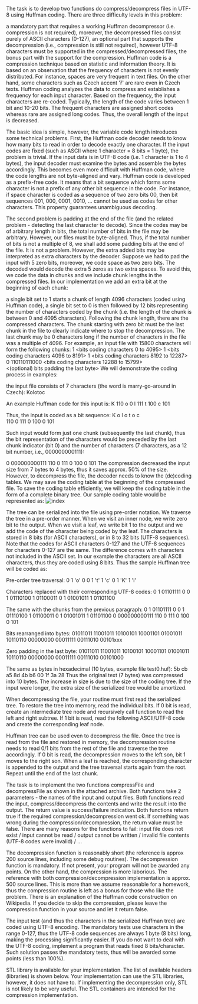 The task is to develop two functions do compress/decompress files in UTF-8 using Huffman coding. There are three difficulty levels in this problem:

a mandatory part that requires a working Huffman decompressor (i.e. compression is not required), moreover, the decompressed files consist purely of ASCII characters (0-127),
an optional part that supports the decompression (i.e., compression is still not required), however UTF-8 characters must be supported in the compressed/decompressed files,
the bonus part with the support for the compression.
Huffman code is a compression technique based on statistic and information theory. It is based on an observation that the frequency of characters is not evenly distributed. For instance, spaces are very frequent in text files. On the other hand, some characters such as Czech accent 'ř' are rare even in Czech texts. Huffman coding analyzes the data to compress and establishes a frequency for each input character. Based on the frequency, the input characters are re-coded. Typically, the length of the code varies between 1 bit and 10-20 bits. The frequent characters are assigned short codes whereas rare are assigned long codes. Thus, the overall length of the input is decreased.

The basic idea is simple, however, the variable code length introduces some technical problems. First, the Huffman code decoder needs to know how many bits to read in order to decode exactly one character. If the input codes are fixed (such as ASCII where 1 character = 8 bits = 1 byte), the problem is trivial. If the input data is in UTF-8 code (i.e. 1 character is 1 to 4 bytes), the input decoder must examine the bytes and assemble the bytes accordingly. This becomes even more difficult with Huffman code, where the code lengths are not byte-aligned and vary. Huffman code is developed as a prefix-free code. It means that a bit sequence which forms some character is not a prefix of any other bit sequence in the code. For instance, if space character is coded as a sequence of two zero bits 00, then bit sequences 001, 000, 0001, 0010, ... cannot be used as codes for other characters. This property guarantees unambiguous decoding.

The second problem is padding at the end of the file (and the related problem - detecting the last character to decode). Since the codes may be of arbitrary length in bits, the total number of bits in the file may be arbitrary. However, our files must be byte-aligned. Thus, if the total number of bits is not a multiple of 8, we shall add some padding bits at the end of the file. It is not a problem. However, the extra added bits may be interpreted as extra characters by the decoder. Suppose we had to pad the input with 5 zero bits, moreover, we code space as two zero bits. The decoded would decode the extra 5 zeros as two extra spaces. To avoid this, we code the data in chunks and we include chunk lengths in the compressed files. In our implementation we add an extra bit at the beginning of each chunk:

a single bit set to 1 starts a chunk of length 4096 characters (coded using Huffman code),
a single bit set to 0 is then followed by 12 bits representing the number of characters coded by the chunk (i.e. the length of the chunk is between 0 and 4095 characters). Following the chunk length, there are the compressed characters. The chunk starting with zero bit must be the last chunk in the file to clearly indicate where to stop the decompression. The last chunk may be 0 characters long if the number of characters in the file was a multiple of 4096.
For example, an input file with 15800 characters will form the following chunks:
1 <bits coding characters 0 to 4095> 
1 <bits coding characters 4096 to 8191>
1 <bits coding characters 8192 to 12287> 
0 110110111000 <bits coding characters 12288 to 15799>   
<(optional) bits padding the last byte> 
We will demonstrate the coding process in examples:

the input file consists of 7 characters (the word is marry-go-around in Czech):
Kolotoc 

An example Huffman code for this input is:
K        110
o        0
l        111
t        100
c        101


Thus, the input is coded as a bit sequence:
K   o l   o t   o c   
110 0 111 0 100 0 101 

Such input would form just one chunk (subsequently the last chunk), 
thus the bit representation of the characters would be preceded  by the 
last chunk indicator (bit 0) and the number of characters (7 characters, 
as a 12 bit number, i.e., 000000000111):

0 000000000111 110 0 111 0 100 0 101 
The compression decreased the input size from 7 bytes to 4 bytes, thus it saves approx. 50% of the size. However, to decompress the file, the decoder needs to know the (de)coding tables. We may save the coding table at the beginning of the compressed file. To save the coding table efficiently, we will keep the coding table in the form of a complete binary tree. Our sample coding table would be represented as:
![index](https://user-images.githubusercontent.com/93448463/183447984-a300ed5e-7821-439b-a140-cbb55900b7d2.png)

The tree can be serialized into the file using pre-order notation. We traverse the tree in a pre-order manner. When we visit an inner node, we write zero bit to the output. When we visit a leaf, we write bit 1 to the output and we add the code of the character being coded by the leaf. The characters is stored in 8 bits (for ASCII characters), or in 8 to 32 bits (UTF-8 sequences). Note that the codes for ASCII characters 0-127 and the UTF-8 sequences for characters 0-127 are the same. The difference comes with characters not included in the ASCII set. In our example the characters are all ASCII characters, thus they are coded using 8 bits. Thus the sample Huffman tree will be coded as:

Pre-order tree traversal:
0 1 'o' 0 0 1 't' 1 'c' 0 1 'K' 1 'l' <chunks>

Characters replaced with their corresponding UTF-8 codes:
0 1 01101111 0 0 1 01110100 1 01100011 0 1 01001011 1 01101100 <chunks>

The same with the chunks from the previous paragraph:
0 1 01101111 0 0 1 01110100 1 01100011 0 1 01001011 1 01101100
0 000000000111  110 0 111 0 100 0 101 

Bits rearranged into bytes:
01011011 11001011 10100101 10001101 01001011 10110110 
00000000 00011111 00111010 00101xxx 

Zero padding in the last byte:
01011011 11001011 10100101 10001101 01001011 10110110 
00000000 00011111 00111010 00101000 

The same as bytes in hexadecimal (10 bytes, example file test0.huf):
5b       cb       a5       8d       4b       b6 
00       1f       3a       28
Thus the original text (7 bytes) was compressed into 10 bytes. The increase in size is due to the size of the coding tree. If the input were longer, the extra size of the serialized tree would be amortized.

When decompressing the file, your routine must first read the serialized tree. To restore the tree into memory, read the individual bits. If 0 bit is read, create an intermediate tree node and recursively call function to read the left and right subtree. If 1 bit is read, read the following ASCII/UTF-8 code and create the corresponding leaf node.

Huffman tree can be used even to decompress the file. Once the tree is read from the file and restored in memory, the decompression routine needs to read 0/1 bits from the rest of the file and traverse the tree accordingly. If 0 bit is read, the decompression moves to the left son, bit 1 moves to the right son. When a leaf is reached, the corresponding character is appended to the output and the tree traversal starts again from the root. Repeat until the end of the last chunk.

The task is to implement the two functions compressFile and decompressFile as shown in the attached archive. Both functions take 2 parameters - the names of the input and output files. Both functions read the input, compress/decompress the contents and write the result into the output. The return value is success/failure indication. Both functions return true if the required compression/decompression went ok. If something was wrong during the compression/decompression, the return value must be false. There are many reasons for the functions to fail: input file does not exist / input cannot be read / output cannot be written / invalid file contents (UTF-8 codes were invalid) / ...

The decompression function is reasonably short (the reference is approx 200 source lines, including some debug routines). The decompression function is mandatory. If not present, your program will not be awarded any points. On the other hand, the compression is more laborious. The reference with both compression/decompression implementation is approx. 500 source lines. This is more than we assume reasonable for a homework, thus the compression routine is left as a bonus for those who like the problem. There is an explanation of the Huffman code construction on Wikipedia. If you decide to skip the compression, please leave the compression function in your source and let it return false.

The input test (and thus the characters in the serialized Huffman tree) are coded using UTF-8 encoding. The mandatory tests use characters in the range 0-127, thus the UTF-8 code sequences are always 1 byte (8 bits) long, making the processing significantly easier. If you do not want to deal with the UTF-8 coding, implement a program that reads fixed 8 bits/character. Such solution passes the mandatory tests, thus will be awarded some points (less than 100%).

STL library is available for your implementation. The list of available headers (libraries) is shown below. Your implementation can use the STL libraries, however, it does not have to. If implementing the decompression only, STL is not likely to be very useful. The STL containers are intended for the compression implementation.


